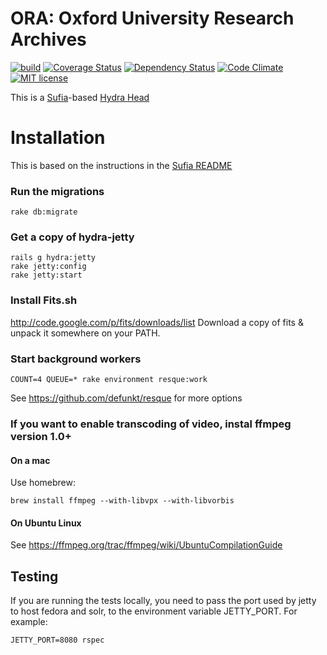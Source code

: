 # ORA: Oxford University Research Archives

[![build](https://travis-ci.org/bodleian/oraingest.svg?branch=dev)](https://travis-ci.org/bodleian/oraingest)
[![Coverage Status](https://coveralls.io/repos/bodleian/oraingest/badge.svg?branch=dev)](https://coveralls.io/r/bodleian/oraingest?branch=dev)
[![Dependency Status](https://gemnasium.com/bodleian/oraingest.svg)](https://gemnasium.com/bodleian/oraingest)
[![Code Climate](https://codeclimate.com/github/bodleian/oraingest/badges/gpa.svg)](https://codeclimate.com/github/bodleian/oraingest)
[![MIT license](http://img.shields.io/badge/license-MIT-brightgreen.svg)](https://github.com/bodleian/oraingest/blob/master/docs/LICENCE.txt)

This is a [Sufia](https://github.com/projecthydra/sufia)-based [Hydra Head](http://projecthydra.org)

# Installation

This is based on the instructions in the [Sufia README](https://github.com/projecthydra/sufia)

### Run the migrations

```
rake db:migrate
```

### Get a copy of hydra-jetty
```
rails g hydra:jetty
rake jetty:config
rake jetty:start
```

### Install Fits.sh
http://code.google.com/p/fits/downloads/list
Download a copy of fits & unpack it somewhere on your PATH.

### Start background workers
```
COUNT=4 QUEUE=* rake environment resque:work
```
See https://github.com/defunkt/resque for more options

### If you want to enable transcoding of video, instal ffmpeg version 1.0+
#### On a mac
Use homebrew:
```
brew install ffmpeg --with-libvpx --with-libvorbis
```

#### On Ubuntu Linux
See https://ffmpeg.org/trac/ffmpeg/wiki/UbuntuCompilationGuide

Testing
-------
If you are running the tests locally, you need to pass the port used by jetty
to host fedora and solr, to the environment variable JETTY_PORT. For example:

    JETTY_PORT=8080 rspec


